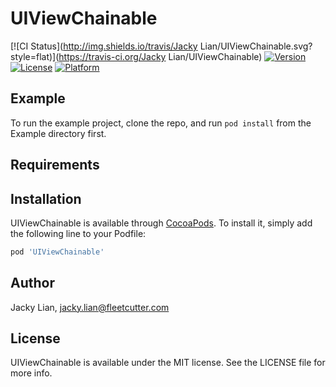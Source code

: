 # UIViewChainable

[![CI Status](http://img.shields.io/travis/Jacky Lian/UIViewChainable.svg?style=flat)](https://travis-ci.org/Jacky Lian/UIViewChainable)
[![Version](https://img.shields.io/cocoapods/v/UIViewChainable.svg?style=flat)](http://cocoapods.org/pods/UIViewChainable)
[![License](https://img.shields.io/cocoapods/l/UIViewChainable.svg?style=flat)](http://cocoapods.org/pods/UIViewChainable)
[![Platform](https://img.shields.io/cocoapods/p/UIViewChainable.svg?style=flat)](http://cocoapods.org/pods/UIViewChainable)

## Example

To run the example project, clone the repo, and run `pod install` from the Example directory first.

## Requirements

## Installation

UIViewChainable is available through [CocoaPods](http://cocoapods.org). To install
it, simply add the following line to your Podfile:

```ruby
pod 'UIViewChainable'
```

## Author

Jacky Lian, jacky.lian@fleetcutter.com

## License

UIViewChainable is available under the MIT license. See the LICENSE file for more info.
